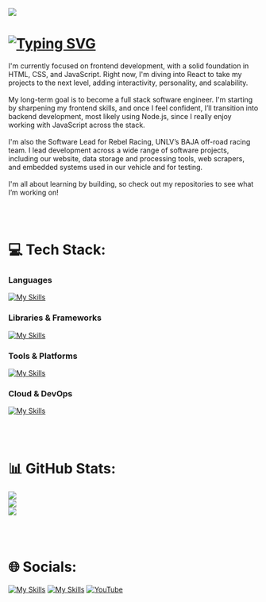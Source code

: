 ![](https://komarev.com/ghpvc/?username=gabegalindo&color=brightgreen&base=100&abbreviated=true)
# [![Typing SVG](https://readme-typing-svg.herokuapp.com?font=Inter&weight=500&size=64&duration=3000&repeat=false&color=72afff&vCenter=true&width=500&height=70&lines=Hey%2C+I'm+Gabe)](https://git.io/typing-svg)  

I'm currently focused on frontend development, with a solid foundation in HTML, CSS, and JavaScript. Right now, I'm diving into React to take my projects to the next level, adding interactivity, personality, and scalability.<br><br>My long-term goal is to become a full stack software engineer. I'm starting by sharpening my frontend skills, and once I feel confident, I’ll transition into backend development, most likely using Node.js, since I really enjoy working with JavaScript across the stack.<br><br>I'm also the Software Lead for Rebel Racing, UNLV’s BAJA off-road racing team. I lead development across a wide range of software projects, including our website, data storage and processing tools, web scrapers, and embedded systems used in our vehicle and for testing.<br><br>I'm all about learning by building, so check out my repositories to see what I’m working on!

<br><br>
# 💻 Tech Stack:

### Languages
[![My Skills](https://skillicons.dev/icons?i=js,html,css,c,cpp,py,java)](https://skillicons.dev)

### Libraries & Frameworks
[![My Skills](https://skillicons.dev/icons?i=react)](https://skillicons.dev)

### Tools & Platforms
[![My Skills](https://skillicons.dev/icons?i=vite,npm,webpack,babel,bootstrap,netlify,wordpress,figma,git,github,ps)](https://skillicons.dev)

### Cloud & DevOps
[![My Skills](https://skillicons.dev/icons?i=azure,aws)](https://skillicons.dev)

<br><br>
# 📊 GitHub Stats:

![](https://github-readme-stats.vercel.app/api?username=gabegalindo&theme=gruvbox&hide_border=false&include_all_commits=true&count_private=true)<br/>
![](https://nirzak-streak-stats.vercel.app/?user=gabegalindo&theme=gruvbox&hide_border=false)<br/>
![](https://github-readme-stats.vercel.app/api/top-langs/?username=gabegalindo&theme=gruvbox&hide_border=false&include_all_commits=true&count_private=true&layout=compact)

<br><br>
# 🌐 Socials:
[![My Skills](https://skillicons.dev/icons?i=linkedin)](https://www.linkedin.com/in/gabriel-galindo-0118b219b/)
[![My Skills](https://skillicons.dev/icons?i=instagram)](https://instagram.com/gabegalindo)
[![YouTube](https://img.shields.io/badge/YouTube-%23FF0000.svg?logo=YouTube&logoColor=white)](https://youtube.com/@gabegalindo)

